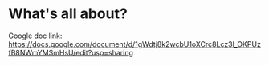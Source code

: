 # What's all about?

Google doc link: https://docs.google.com/document/d/1gWdtj8k2wcbU1oXCrc8Lcz3l_OKPUzfB8NWmYMSmHsU/edit?usp=sharing
